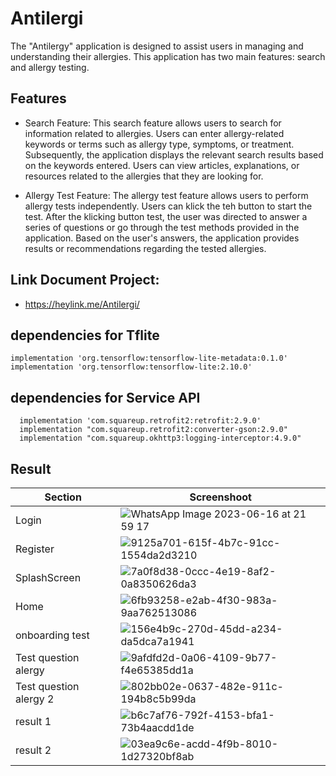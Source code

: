 # Antilergi
The "Antilergy" application is designed to assist users in managing and understanding their allergies. This application has two main features: search and allergy testing.

## Features

- Search Feature: This search feature allows users to search for information related to allergies. Users can enter allergy-related keywords or terms such as allergy type, symptoms, or treatment. Subsequently, the application displays the relevant search results based on the keywords entered. Users can view articles, explanations, or resources related to the allergies that they are looking for.

- Allergy Test Feature: The allergy test feature allows users to perform allergy tests independently. Users can klick the teh button to start the test. After the klicking button test, the user was directed to answer a series of questions or go through the test methods provided in the application. Based on the user's answers, the application provides results or recommendations regarding the tested allergies.

## Link Document Project: 
- https://heylink.me/Antilergi/

## dependencies for Tflite
```
implementation 'org.tensorflow:tensorflow-lite-metadata:0.1.0'
implementation 'org.tensorflow:tensorflow-lite:2.10.0'
```
## dependencies for Service API
```
  implementation 'com.squareup.retrofit2:retrofit:2.9.0'
  implementation "com.squareup.retrofit2:converter-gson:2.9.0"
  implementation "com.squareup.okhttp3:logging-interceptor:4.9.0"
```

 

## Result
| Section     | Screenshoot |
|------------ |-------------|
| Login |![WhatsApp Image 2023-06-16 at 21 59 17](https://github.com/rinrin26/Antilergi/assets/56067805/f2277e78-eab5-4251-b778-04720efb1e58)|
|Register|![9125a701-615f-4b7c-91cc-1554da2d3210](https://github.com/rinrin26/Antilergi/assets/56067805/a851ba16-e735-4594-b36c-547e923937dd)|
|SplashScreen | ![7a0f8d38-0ccc-4e19-8af2-0a8350626da3](https://github.com/rinrin26/Antilergi/assets/56067805/8460cd8f-ee3f-4f1a-96e0-8cead1028597)|
| Home |![6fb93258-e2ab-4f30-983a-9aa762513086](https://github.com/rinrin26/Antilergi/assets/56067805/d2d82cd6-7276-4202-808b-c23f08ccf366)|
|onboarding test|![156e4b9c-270d-45dd-a234-da5dca7a1941](https://github.com/rinrin26/Antilergi/assets/56067805/e694ecf3-71ac-4fa6-b2de-0ef7297ca184)|
|Test question alergy|![9afdfd2d-0a06-4109-9b77-f4e65385dd1a](https://github.com/rinrin26/Antilergi/assets/56067805/d925d5de-1f24-469a-882d-9177378423c9)|
|Test question alergy 2|![802bb02e-0637-482e-911c-194b8c5b99da](https://github.com/rinrin26/Antilergi/assets/56067805/4ca32f03-6d4e-4884-84d0-d90d5668f4ef)|
| result 1 |![b6c7af76-792f-4153-bfa1-73b4aacdd1de](https://github.com/rinrin26/Antilergi/assets/56067805/5ec893c8-a6e5-4bec-81ad-8b8779aa5ca6)|
| result 2| ![03ea9c6e-acdd-4f9b-8010-1d27320bf8ab](https://github.com/rinrin26/Antilergi/assets/56067805/b99f4f67-530b-468f-b9cb-5cb3fdeb38d5)|
